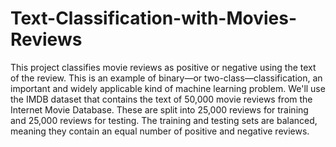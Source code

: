 # Text-Classification-with-Movies-Reviews
This project classifies movie reviews as positive or negative using the text of the review. This is an example of binary—or two-class—classification, an important and widely applicable kind of machine learning problem.  We'll use the IMDB dataset that contains the text of 50,000 movie reviews from the Internet Movie Database. These are split into 25,000 reviews for training and 25,000 reviews for testing. The training and testing sets are balanced, meaning they contain an equal number of positive and negative reviews.
